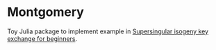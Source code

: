 # Montgomery

Toy Julia package to implement example in [Supersingular isogeny key exchange for beginners](https://eprint.iacr.org/2019/1321).
